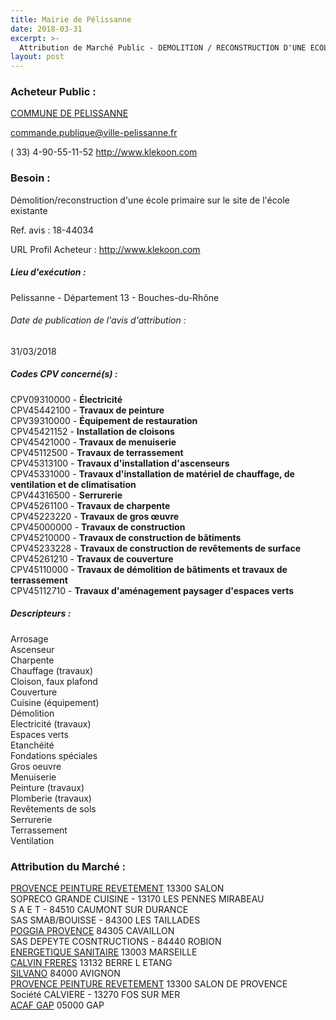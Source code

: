 ```yaml
---
title: Mairie de Pélissanne
date: 2018-03-31
excerpt: >-
  Attribution de Marché Public - DEMOLITION / RECONSTRUCTION D'UNE ECOLE PRIMAIRE SUR LE SITE DE L'ECOLE EXISTANTE FREDERIC MISTRAL
layout: post
---
```


### Acheteur Public : 
<a href="/acheteur-32/siren-211300694"> COMMUNE DE PELISSANNE</a><br/>



commande.publique@ville-pelissanne.fr

( 33) 4-90-55-11-52
http://www.klekoon.com
### Besoin :

Démolition/reconstruction d'une école primaire sur le site de l'école existante

Ref. avis : 18-44034

URL Profil Acheteur : http://www.klekoon.com

##### Lieu d'exécution :

Pelissanne - Département 13 - Bouches-du-Rhône

###### Date de publication de l'avis d'attribution : 
31/03/2018

##### Codes CPV concerné(s) :
CPV09310000 - **Électricité** <br/>
CPV45442100 - **Travaux de peinture** <br/>
CPV39310000 - **Équipement de restauration** <br/>
CPV45421152 - **Installation de cloisons** <br/>
CPV45421000 - **Travaux de menuiserie** <br/>
CPV45112500 - **Travaux de terrassement** <br/>
CPV45313100 - **Travaux d'installation d'ascenseurs** <br/>
CPV45331000 - **Travaux d'installation de matériel de chauffage, de ventilation et de climatisation** <br/>
CPV44316500 - **Serrurerie** <br/>
CPV45261100 - **Travaux de charpente** <br/>
CPV45223220 - **Travaux de gros œuvre** <br/>
CPV45000000 - **Travaux de construction** <br/>
CPV45210000 - **Travaux de construction de bâtiments** <br/>
CPV45233228 - **Travaux de construction de revêtements de surface** <br/>
CPV45261210 - **Travaux de couverture** <br/>
CPV45110000 - **Travaux de démolition de bâtiments et travaux de terrassement** <br/>
CPV45112710 - **Travaux d'aménagement paysager d'espaces verts** <br/>

##### Descripteurs :
Arrosage <br/>
Ascenseur <br/>
Charpente <br/>
Chauffage (travaux) <br/>
Cloison, faux plafond <br/>
Couverture <br/>
Cuisine (équipement) <br/>
Démolition <br/>
Electricité (travaux) <br/>
Espaces verts <br/>
Etanchéité <br/>
Fondations spéciales <br/>
Gros oeuvre <br/>
Menuiserie <br/>
Peinture (travaux) <br/>
Plomberie (travaux) <br/>
Revêtements de sols <br/>
Serrurerie <br/>
Terrassement <br/>
Ventilation <br/>

### Attribution du Marché :
<a href="/entreprise-256/siren-353128697"> PROVENCE PEINTURE REVETEMENT</a>     13300 SALON <br/>
SOPRECO GRANDE CUISINE -  13170 LES PENNES MIRABEAU <br/>
S A E T -  84510 CAUMONT SUR DURANCE <br/>
SAS SMAB/BOUISSE -  84300 LES TAILLADES <br/>
<a href="/entreprise-257/siren-387811193"> POGGIA PROVENCE</a>     84305 CAVAILLON <br/>
SAS DEPEYTE COSNTRUCTIONS -  84440 ROBION <br/>
<a href="/entreprise-268/siren-788139913"> ENERGETIQUE SANITAIRE</a>     13003 MARSEILLE <br/>
<a href="/entreprise-268/siren-775556921"> CALVIN FRERES</a>     13132 BERRE L ETANG <br/>
<a href="/entreprise-267/siren-622620557"> SILVANO</a>     84000 AVIGNON <br/>
<a href="/entreprise-256/siren-353128697"> PROVENCE PEINTURE REVETEMENT</a>     13300 SALON DE PROVENCE <br/>
Société CALVIERE -  13270 FOS SUR MER <br/>
<a href="/entreprise-268/siren-790279970"> ACAF GAP</a>     05000 GAP <br/>
